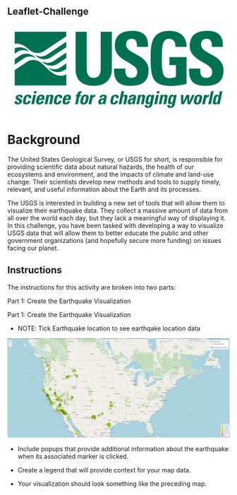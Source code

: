 ## Leaflet-Challenge


![output](usgs_logo.png)
# Background
The United States Geological Survey, or USGS for short, is responsible for providing scientific data about natural hazards, the health of our ecosystems and environment, and the impacts of climate and land-use change. Their scientists develop new methods and tools to supply timely, relevant, and useful information about the Earth and its processes.

The USGS is interested in building a new set of tools that will allow them to visualize their earthquake data. They collect a massive amount of data from all over the world each day, but they lack a meaningful way of displaying it. In this challenge, you have been tasked with developing a way to visualize USGS data that will allow them to better educate the public and other government organizations (and hopefully secure more funding) on issues facing our planet.

## Instructions
The instructions for this activity are broken into two parts:

Part 1: Create the Earthquake Visualization

Part 1: Create the Earthquake Visualization
  * NOTE: Tick Earthquake location to see earthqake location data

![output](quake-map.png)

* Include popups that provide additional information about the earthquake when its associated marker is clicked.

* Create a legend that will provide context for your map data.

* Your visualization should look something like the preceding map.



